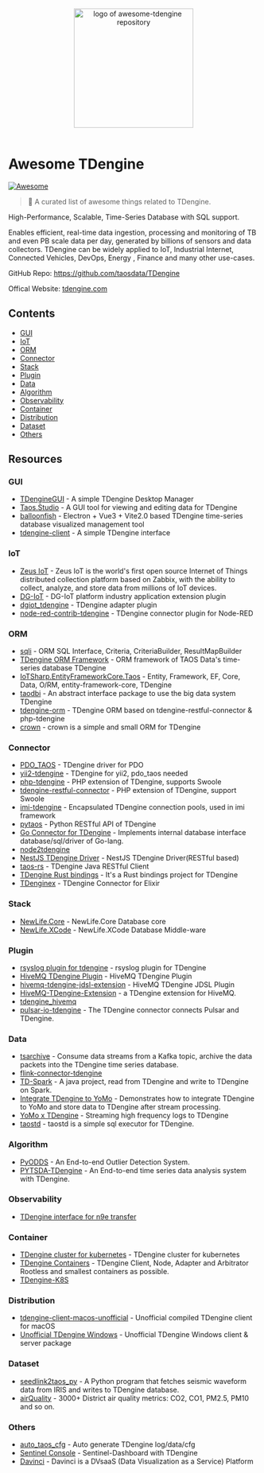 <p align="center">
  <br>
  <img width="240" src="./assets/logo.svg" alt="logo of awesome-tdengine repository">
  <br>
  <br>
</p>

# Awesome TDengine

[![Awesome](https://cdn.rawgit.com/sindresorhus/awesome/d7305f38d29fed78fa85652e3a63e154dd8e8829/media/badge.svg)](https://github.com/sindresorhus/awesome)

> 🎉 A curated list of awesome things related to TDengine.

High-Performance, Scalable, Time-Series Database with SQL support.

Enables efficient, real-time data ingestion, processing and monitoring of TB and even PB scale data per day, generated by billions of sensors and data collectors. TDengine can be widely applied to IoT, Industrial Internet, Connected Vehicles, DevOps, Energy , Finance and many other use-cases.

GitHub Repo: https://github.com/taosdata/TDengine

Offical Website: [tdengine.com](https://tdengine.com)

## Contents

- [GUI](#gui)
- [IoT](#iot)
- [ORM](#orm)
- [Connector](#connector)
- [Stack](#stack)
- [Plugin](#plugin)
- [Data](#data)
- [Algorithm](#algorithm)
- [Observability](#observability)
- [Container](#container)
- [Distribution](#distribution)
- [Dataset](#dataset)
- [Others](#others)

## Resources

### GUI

- [TDengineGUI](https://github.com/skye0207/TDengineGUI) - A simple TDengine Desktop Manager
- [Taos.Studio](https://github.com/maikebing/Taos.Studio) - A GUI tool for viewing and editing data for TDengine
- [balloonfish](https://github.com/xielaoshi99/balloonfish) - Electron + Vue3 + Vite2.0 based TDengine time-series database visualized management tool
- [tdengine-client](https://github.com/wurong1420/tdengine-client) - A simple TDengine interface

### IoT

- [Zeus IoT](https://github.com/zmops/zeus-iot) - Zeus IoT is the world's first open source Internet of Things distributed collection platform based on Zabbix, with the ability to collect, analyze, and store data from millions of IoT devices.
- [DG-IoT](https://github.com/dgiot/dgiot-dashboard) - DG-IoT platform industry application extension plugin
- [dgiot_tdengine](https://github.com/dgiot/dgiot_tdengine) - TDengine adapter plugin
- [node-red-contrib-tdengine](https://github.com/kp45-tech/node-red-contrib-tdengine) - TDengine connector plugin for Node-RED

### ORM

- [sqli](https://github.com/x-ream/sqli) - ORM SQL Interface, Criteria, CriteriaBuilder, ResultMapBuilder
- [TDengine ORM Framework](https://github.com/hxshun/TDengineORM) - ORM framework of TAOS Data's time-series database TDengine
- [IoTSharp.EntityFrameworkCore.Taos](https://github.com/IoTSharp/EntityFrameworkCore.Taos) - Entity, Framework, EF, Core, Data, O/RM, entity-framework-core, TDengine
- [taodbi](https://github.com/genelet/taodbi) - An abstract interface package to use the big data system TDengine
- [tdengine-orm](https://github.com/Yurunsoft/tdengine-orm) - TDengine ORM based on tdengine-restful-connector & php-tdengine
- [crown](https://github.com/machine-w/crown) - crown is a simple and small ORM for TDengine

### Connector

- [PDO_TAOS](https://github.com/bearlord/pdo_taos) - TDengine driver for PDO
- [yii2-tdengine](https://github.com/bearlord/yii2-tdengine) - TDengine for yii2, pdo_taos needed
- [php-tdengine](https://github.com/Yurunsoft/php-tdengine) - PHP extension of TDengine, supports Swoole
- [tdengine-restful-connector](https://github.com/Yurunsoft/tdengine-restful-connector) - PHP extension of TDengine, support Swoole
- [imi-tdengine](https://github.com/imiphp/imi-tdengine) - Encapsulated TDengine connection pools, used in imi framework
- [pytaos](https://github.com/horennel/pytaos) - Python RESTful API of TDengine
- [Go Connector for TDengine](https://github.com/wenj91/taos-driver) - Implements internal database interface database/sql/driver of Go-lang.
- [node2tdengine](https://github.com/machine-w/node2tdengine)
- [NestJS TDengine Driver](https://github.com/IricBing/nestjs-tdengine) - NestJS TDengine Driver(RESTful based)
- [taos-rs](https://github.com/yuerrd/taos-rs) - TDengine Java RESTful Client
- [TDengine Rust bindings](https://github.com/songtianyi/tdengine-rust-bindings) - It's a Rust bindings project for TDengine
- [TDenginex](https://github.com/lizhaochao/TDenginex) - TDengine Connector for Elixir

### Stack

- [NewLife.Core](https://github.com/NewLifeX/X) - NewLife.Core Database core
- [NewLife.XCode](https://github.com/NewLifeX/NewLife.XCode) - NewLife.XCode Database Middle-ware

### Plugin

- [rsyslog plugin for tdengine](https://github.com/mxmkeep/rsyslog-omtaos) - rsyslog plugin for TDengine
- [HiveMQ TDengine Plugin](https://github.com/huskar-t/hivemq-tdengine-extension) - HiveMQ TDengine Plugin
- [hivemq-tdengine-jdsl-extension](https://github.com/huskar-t/hivemq-tdengine-jdsl-extension) - HiveMQ TDengine JDSL Plugin
- [HiveMQ-TDengine-Extension](https://github.com/john-bigz/hivemq-tdengine-extension) - a TDengine extension for HiveMQ.
- [tdengine_hivemq](https://github.com/379547990/tdengine_hivemq)
- [pulsar-io-tdengine](https://github.com/JueShanCoder/pulsar-io-tdengine) - The TDengine connector connects Pulsar and TDengine.

### Data

- [tsarchive](https://github.com/cenc-cea/tsarchive) - Consume data streams from a Kafka topic, archive the data packets into the TDengine time series database.
- [flink-connector-tdengine](https://github.com/echisan/flink-connector-tdengine)
- [TD-Spark](https://github.com/liuyq-617/TD-Spark) - A java project, read from TDengine and write to TDengine on Spark.
- [Integrate TDengine to YoMo](https://github.com/yomorun/yomo-sink-tdengine-example) - Demonstrates how to integrate TDengine to YoMo and store data to TDengine after stream processing.
- [YoMo x TDengine](https://github.com/fanweixiao/push-stream-logging) - Streaming high frequency logs to TDengine
- [taostd](https://github.com/nzhzds/taostd) - taostd is a simple sql executor for TDengine.

### Algorithm

- [PyODDS](https://github.com/datamllab/pyodds) - An End-to-end Outlier Detection System.
- [PYTSDA-TDengine](https://github.com/Shawshank-Smile/PYTSDA-TDengine) - An End-to-end time series data analysis system with TDengine.

### Observability

- [TDengine interface for n9e transfer](https://github.com/xiangxud/transfer)

### Container

- [TDengine cluster for kubernetes](https://github.com/wwbgo/tdengine-k8s) - TDengine cluster for kubernetes
- [TDengine Containers](https://github.com/arktos-venture/docker-tdengine) - TDengine Client, Node, Adapter and Arbitrator Rootless and smallest containers as possible.
- [TDengine-K8S](https://github.com/elihe2011/TDengine-K8S)

### Distribution

- [tdengine-client-macos-unofficial](https://github.com/cybartists/tdengine-client-macos-unofficial) - Unofficial compiled TDengine client for macOS
- [Unofficial TDengine Windows](https://github.com/GitHubForzhenjiazhao/Soft) - Unofficial TDengine Windows client & server package

### Dataset

- [seedlink2taos_py](https://github.com/schenton/seedlink2taos_py) - A Python program that fetches seismic waveform data from IRIS and writes to TDengine database.
- [airQuality](https://github.com/233lawliet/airQuality) - 3000+ District air quality metrics: CO2, CO1, PM2.5, PM10 and so on.

### Others

- [auto_taos_cfg](https://github.com/glzhao89/auto_taos_cfg) - Auto generate TDengine log/data/cfg
- [Sentinel Console](https://github.com/wenhao/sentinel-dashboard-tdengine) - Sentinel-Dashboard with TDengine
- [Davinci](https://github.com/edp963/davinci) - Davinci is a DVsaaS (Data Visualization as a Service) Platform
